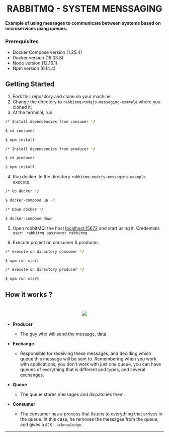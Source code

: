 <h1 align="center">
    RABBITMQ - SYSTEM MENSSAGING
</h1>

#### Example of using messages to communicate between systems based on microservices using queues.

### Prerequisites
* Docker Compose version (1.25.4)
* Docker version (19.03.8)
* Node version (12.16.1)
* Npm version (6.14.4)

## Getting Started
1. Fork this repository and clone on your machine
2. Change the directory to `rabbitmq-nodejs-messaging-example` where you cloned it;
3. At the terminal, run:

```bash
/* Install dependencies from consumer */

$ cd consumer

$ npm install

/* Install dependencies from producer */

$ cd producer

$ npm install
```

4. Run docker. In the directory `rabbitmq-nodejs-messaging-example` execute.

```bash
/* Up docker */

$ docker-compose up -d

/* Down docker */

$ docker-compose down
```

5. Open robbitMQ: the host [localhost:15672](http://localhost:15672) and start using it. Credentials `user: rabbitmq password: rabbitmq`

6. Execute project on consumer & producer.

```bash
/* execute on directory consumer */

$ npm run start

/* execute on directory producer */

$ npm run start
```
## How it works ?

<h1 align="center">
  <img src="https://user-images.githubusercontent.com/40550247/80135937-5f053280-8577-11ea-9810-196088c5ab66.png"/>
</h1>

- **Producer**
    * The guy who will send the message, data.

- **Exchange**
    * Responsible for receiving these messages, and deciding which queue this message will be sent to. Remembering when you work with applications, you don't work with just one queue, you can have queues of everything that is different and types, and several exchanges.

- **Queue**
    * The queue stores messages and dispatches them.

- **Consumer**
    * The consumer has a process that listens to everything that arrives in the queue. In this case, he removes the messages from the queue, and gives a `ACK: acknowledge`.

---



